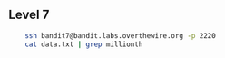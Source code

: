 
## Level 7 ##

```bash
	ssh bandit7@bandit.labs.overthewire.org -p 2220
	cat data.txt | grep millionth
```